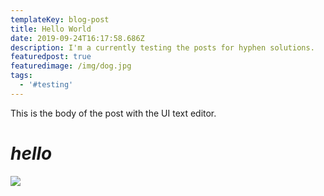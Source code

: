 ```yaml
---
templateKey: blog-post
title: Hello World
date: 2019-09-24T16:17:58.686Z
description: I'm a currently testing the posts for hyphen solutions.
featuredpost: true
featuredimage: /img/dog.jpg
tags:
  - '#testing'
---
```

This is the body of the post with the UI text editor.

# _**hello**_

![](/img/dog.jpg)
